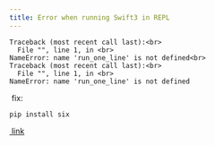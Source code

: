 ```yaml
---
title: Error when running Swift3 in REPL
---
```


```
Traceback (most recent call last):<br>
  File "", line 1, in <br>
NameError: name 'run_one_line' is not defined<br>
Traceback (most recent call last):<br>
  File "", line 1, in <br>
NameError: name 'run_one_line' is not defined
```



 fix:

```
pip install six
```



[ link](https://github.com/Homebrew/homebrew-core/issues/2712)